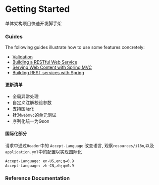 # Getting Started

单体架构项目快速开发脚手架

### Guides

The following guides illustrate how to use some features concretely:

* [Validation](https://spring.io/guides/gs/validating-form-input/)
* [Building a RESTful Web Service](https://spring.io/guides/gs/rest-service/)
* [Serving Web Content with Spring MVC](https://spring.io/guides/gs/serving-web-content/)
* [Building REST services with Spring](https://spring.io/guides/tutorials/rest/)

#### 更新清单
- 全局异常处理
- 自定义注解校验参数
- 支持国际化
- 针对`webmvc`的单元测试
- 序列化统一为Gson

#### 国际化部分
请求中通过`Header`中的 `Accept-Language` 改变语言, 观察`resources/i18n`,以及 `application.yml`中的配置以实现国际化
```html
Accept-Language: en-US,en;q=0.9
Accept-Language: zh-CN,zh;q=0.9
```
### Reference Documentation

